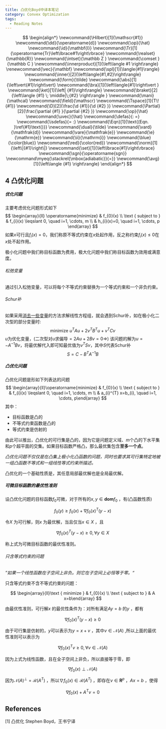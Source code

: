 ```yaml
---
title: 凸优化Boyd中译本笔记
category: Convex Optimization
tags:
  - Reading Notes
---
```


$$
\begin{align*}
\newcommand{\Hilbert}[1]{\mathscr{#1}}
\newcommand{\dd}{\operatorname{d}}
\newcommand{\op}{\hat}
\newcommand{\id}{\mathbf{I}}
\newcommand{\Tr}[1]{\operatorname{Tr}\left\lbrace#1\right\rbrace}
\newcommand{\realset}{\mathbb{R}}
\newcommand{\intset}{\mathbb Z }
\newcommand{\comset }{\mathbb C }
\newcommand{\innerproduct}[1]{\left\langle #1 \right\rangle}
\renewcommand{\vec}{\mathbf}
\newcommand{\spl}[1]{\langle{#1}\rangle}
\newcommand{\inner}[2]{\left\langle{#1,#2}\right\rangle}
\newcommand{\form}{\tilde}
\newcommand{\abs}[1]{\left\vert{#1}\right\vert}
\newcommand{\bra}[1]{\left\langle{#1}\right\vert }
\newcommand{\ket}[1]{\left| {#1}\right\rangle}
\newcommand{\braket}[2]{\left\langle {#1} \; \middle|\;{#2} \right\rangle }
\newcommand{\mani}{\mathcal}
\newcommand{\field}{\mathscr}
\newcommand{\Tspace}[1]{T\! {#1}}
\newcommand{\D}[2]{\frac{\d {#1}}{\d {#2} }}
\newcommand{\Partial}[2]{\frac{\partial {#1} }{\partial {#2} }}
\newcommand{\op}{\hat}
\newcommand{\uvec}{\hat}
\newcommand{\defas}{: =}
\newcommand{\isdefas}{= :}
\newcommand{\Eqn}[1]{\text{(Eqn. }\ref{#1}\text{)}}
\newcommand{\dual}{\tilde}
\newcommand{\vard}{\mathfrak{d}}
\newcommand{\vare}{\mathfrak{e}}
\newcommand{\e}{\mathrm{e}}
\newcommand{\ii}{\mathrm{i}}
\newcommand{\blue}{\color{blue}}
\newcommand{\red}{\color{red}}
\newcommand{\norm}[1]{\left\|{#1}\right\|}
\newcommand{\set}[1]{\left\lbrace{#1}\right\rbrace}
\newcommand{\sgn}{\operatorname{sgn}}
\newcommand\myeq{\stackrel{\mbox{adiabatic}}{=}}
\newcommand{\avg}[1]{\left\langle {#1} \right\rangle}
\end{align*}
$$

## 4 凸优化问题

##### 优化问题

主要考虑优化问题形式如下
$$
\begin{array}{ll}
\operatorname{minimize} & f_{0}(x) \\
\text { subject to } & f_{i}(x) \leqslant 0, \quad i=1, \cdots, m \\
& h_{i}(x)=0, \quad i=1, \cdots, p
\end{array}
$$
如果$x$可行且$f_i(x)=0$，我们称原不等式约束在$x$处起作用，反之称约束$f_i(x)\leq 0$在$x$处不起作用。

极小化问题中我们称目标函数为费用，极大化问题中我们称目标函数为效用或满意度。

###### 松弛变量

通过引入松弛变量，可以将每个不等式约束替换为一个等式约束和一个非负约束。

###### Schur补

如果采用<u>消去一些变量</u>的方法求解线性方程组，就会遇到Schur补，如在极小化二次型的部分变量时:
$$
\text{minimize }u^{T} A u+2 v^{T} B^{T} u+v^{T} C v
$$
$u$为优化变量，(二次型对$u$求偏导$=2Au+2Bv=0\Rightarrow$) 该问题的解为$u=-A^{-1} B v$，将最优解代入即可知最优值为$v^{T} S v$，其中$S$代表Schur补
$$
S=C-B^{T} A^{-1} B
$$

##### 凸优化问题

凸优化问题是形如下列表达的问题
$$
\begin{array}{ll}\operatorname{minimize} & f_{0}(x) \\ \text { subject to } & f_{i}(x) \leqslant 0, \quad i=1, \cdots, m \\ & a_{i}^{T} x=b_{i}, \quad i=1, \cdots, p\end{array}
$$
其中：

- 目标函数是凸的
- 不等式约束函数是凸的
- 等式约束是仿射的

由此可以推出，凸优化的可行集是凸的，因为它是问题定义域、$m$个凸的下水平集和$p$个超平面的交集。如果目标函数严格凸，那么最优集包含**至多一个点**。

*凸优化问题不仅仅是在凸集上极小化凸函数的问题，同时也要求其可行集特定地被一组凸函数不等式和一组线性等式约束所描述。*

凸优化的一个基础性质是，其任意局部最优解也是全局最优解。

##### 可微目标函数的最优性准则

设凸优化问题的目标函数$f_0$可微，对于所有的$x,y\in\textbf{dom}f_0$ ，有(凸函数性质)


$$
f_{0}(y) \geqslant f_{0}(x)+\nabla f_{0}(x)^{T}(y-x)
$$


令$X$ 为可行解，则$x$ 为最优解，当且仅当$x\in X$ ，且


$$
\nabla f_{0}(x)^{T}(y-x) \geqslant 0, \forall y \in X
$$


称上式为可微目标函数的最优性准则。

###### 只含等式约束的问题

*”如果一个线性函数在子空间上非负。则它在子空间上必恒等于零。“* 

只含等式约束不含不等式约束的问题：


$$
\begin{array}{ll}\text { minimize } & f_{0}(x) \\ \text { subject to } & A x=b\end{array}
$$


由最优性准则，可行解$x$ 的最优性条件为：对所有满足$Ay=b$ 的$y$ ，都有


$$
\nabla f_{0}(x)^{T}(y-x) \geqslant 0
$$


由于可行集是仿射的，$y$可以表示为$y=x+v$ ，其中$v \in \mathcal{N}(A)$ ,所以上面的最优性准则可以表示为


$$
\nabla f_{0}(x)^{T}v \geqslant 0, \forall v \in \mathcal{N}(A)
$$


因为上式为线性函数，且在全子空间上非负，所以直接等于零，即


$$
\nabla f_{0}(x) \perp \mathcal{N}(A)
$$


因为$\mathcal{N}(A)^{\perp}=\mathcal{R}\left(A^{T}\right)$ ，所以$\nabla f_{0}(x) \in \mathcal{R}\left(A^{T}\right)$ ，即存在$\nu \in \mathbf{R}^{p}$ ，$A x=b$ ，使得


$$
\nabla f_{0}(x)+A^{T} \nu=0
$$


## References

[1] 凸优化 Stephen Boyd，王书宁译